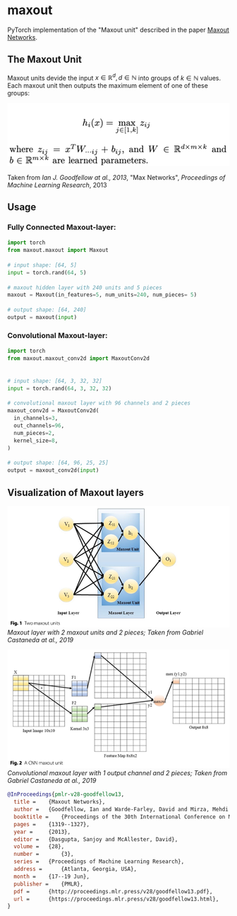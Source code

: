 # maxout
PyTorch implementation of the "Maxout unit" described in the paper [Maxout Networks](https://arxiv.org/abs/1302.4389).

## The Maxout Unit
Maxout units devide the input $x \in \mathbb{R}^d, d\in \mathbb{N}$ into groups of $k \in \mathbb{N}$ values. Each maxout unit then outputs the maximum element of one of these groups:

![maxout_unit](./assets/maxout_unit.png)

Taken from *Ian J. Goodfellow at al., 2013*,
"Max Networks",
*Proceedings of Machine Learning Research*, 2013


## Usage

### Fully Connected Maxout-layer:
```python
import torch
from maxout.maxout import Maxout

# input shape: [64, 5]
input = torch.rand(64, 5)

# maxout hidden layer with 240 units and 5 pieces
maxout = Maxout(in_features=5, num_units=240, num_pieces= 5)

# output shape: [64, 240]
output = maxout(input)
```

### Convolutional Maxout-layer:

```python
import torch
from maxout.maxout_conv2d import MaxoutConv2d


# input shape: [64, 3, 32, 32]
input = torch.rand(64, 3, 32, 32)

# convolutional maxout layer with 96 channels and 2 pieces
maxout_conv2d = MaxoutConv2d(
  in_channels=3,
  out_channels=96,
  num_pieces=2,
  kernel_size=8,
)

# output shape: [64, 96, 25, 25]
output = maxout_conv2d(input)
```
## Visualization of Maxout layers

![image](./assets/maxout_fc.png)
*Maxout layer with 2 maxout units and 2 pieces; Taken from Gabriel Castaneda at al., 2019*

![image](./assets/maxout_cnn.png)
*Convolutional maxout layer with 1 output channel and 2 pieces; Taken from Gabriel Castaneda at al., 2019*

```bibtex
@InProceedings{pmlr-v28-goodfellow13,
  title = 	 {Maxout Networks},
  author = 	 {Goodfellow, Ian and Warde-Farley, David and Mirza, Mehdi and Courville, Aaron and Bengio, Yoshua},
  booktitle = 	 {Proceedings of the 30th International Conference on Machine Learning},
  pages = 	 {1319--1327},
  year = 	 {2013},
  editor = 	 {Dasgupta, Sanjoy and McAllester, David},
  volume = 	 {28},
  number =       {3},
  series = 	 {Proceedings of Machine Learning Research},
  address = 	 {Atlanta, Georgia, USA},
  month = 	 {17--19 Jun},
  publisher =    {PMLR},
  pdf = 	 {http://proceedings.mlr.press/v28/goodfellow13.pdf},
  url = 	 {https://proceedings.mlr.press/v28/goodfellow13.html},
}
```